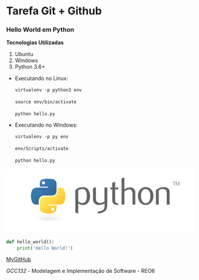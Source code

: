 # Tarefa Git + Github

### Hello World em Python

**Tecnologias Utilizadas**

1. Ubuntu
2. Windows
3. Python 3.6+


* Executando no Linux:

      virtualenv -p python3 env

      source env/bin/activate
      
      python hello.py

* Executando no Windows:

      virtualenv -p py env

      env/Scripts/activate

      python hello.py
			

![Python Logo](/images/python-logo.png)


```python
def hello_world():
    print('Hello World!')
```

[MyGitHub](https://github.com/ghamorim/)


*GCC132* - Modelagem e Implementação de Software - REO6
